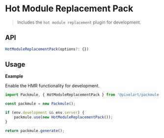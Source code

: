 # Hot Module Replacement Pack
> Includes the `hot module replacement` plugin for development.

## API
```ts
HotModuleReplacementPack(options?: {})
```

## Usage

**Example**

Enable the HMR functionality for development.

```ts
import Packmule, { HotModuleReplacementPack } from '@pixelart/packmule';

const packmule = new Packmule();

if (env.development && env.server) {
    packmule.use(new HotModuleReplacementPack());
}

return packmule.generate();
```
